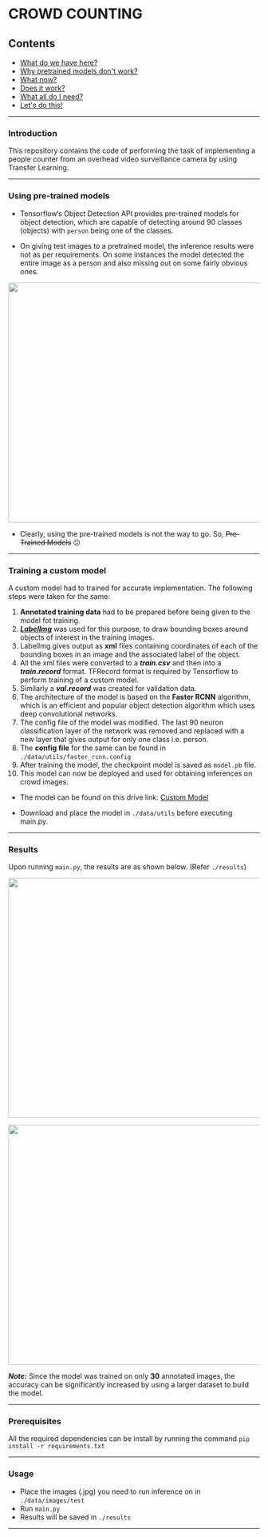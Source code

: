 # CROWD COUNTING

## Contents

- [What do we have here?](#introduction)
- [Why pretrained models don't work?](#using-pre-trained-models)
- [What now?](#training-a-custom-model)
- [Does it work?](#results)
- [What all do I need?](#prerequisites)
- [Let's do this!](#usage)

***

### Introduction

This repository contains the code of performing the task of implementing a people counter from an overhead video surveillance camera by using Transfer Learning.
***

### Using pre-trained models

- Tensorflow’s Object Detection API provides pre-trained models for object detection, which are capable of detecting around 90 classes (objects) with `person` being one of the classes.

- On giving test images to a pretrained model, the inference results were not as per requirements. On some instances the model detected the entire image as a person and also missing out on some fairly obvious ones.

<p align="center">
  <img src="https://github.com/dr-flysky/crowd-counter/blob/master/pretrained-results/result1.png" width="640px" height="480px"/></p>

- Clearly, using the pre-trained models is not the way to go. So, ~~Pre-Trained Models~~ :confused:
***

### Training a custom model

A custom model had to trained for accurate implementation. The following steps were taken for the same:

1. **Annotated training data** had to be prepared before being given to the model fot training.
1. ***[LabelImg](https://github.com/tzutalin/labelImg)*** was used for this purpose, to draw bounding boxes around objects of interest in the training images.
1. LabelImg gives output as **xml** files containing coordinates of each of the bounding boxes in an image and the associated label of the object.
1. All the xml files were converted to a ***train.csv*** and then into a ***train.record*** format. TFRecord format is required by Tensorflow to perform training of a custom model.
1. Similarly a ***val.record*** was created for validation data.
1. The architecture of the model is based on the **Faster RCNN** algorithm, which is an efficient and popular object detection algorithm which uses deep convolutional networks.
1. The config file of the model was modified. The last 90 neuron classification layer of the network was removed and replaced with a new layer that gives output for only one class i.e. person.
1. The **config file** for the same can be found in `./data/utils/faster_rcnn.config`
1. After training the model, the checkpoint model is saved as `model.pb` file.
1. This model can now be deployed and used for obtaining inferences on crowd images.

- The model can be found on this drive link: ​[Custom Model](https://drive.google.com/open?id=1IBgEyaASf10KUFTCbky9mtruUpyoqDWR)

- Download and place the model in `./data/utils` before executing main.py.
***

### Results
Upon running `main.py`, the results are as shown below. (Refer `./results`)

<p align="center">
  <img src="https://github.com/dr-flysky/crowd-counter/blob/master/results/result0003.jpg" width="640px" height="480px"/></p>
  
<p align="center">
  <img src="https://github.com/dr-flysky/crowd-counting-using-tensorflow/blob/master/results/result0007.jpg" width="640px" height="480px"/></p>

***Note:*** Since the model was trained on only **30** annotated images, the accuracy can be significantly increased by using a larger dataset to build the model.
***


### Prerequisites
All the required dependencies can be install by running the command `pip install -r requirements.txt`
***

### Usage

- Place the images (.jpg) you need to run inference on in `./data/images/test`
- Run `main.py`
- Results will be saved in `./results`

***
